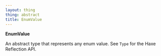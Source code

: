 ```yaml
---
layout: thing
thing: abstract
title: EnumValue
---
```

**EnumValue**

An abstract type that represents any enum value.
	See `Type` for the Haxe Reflection API.

